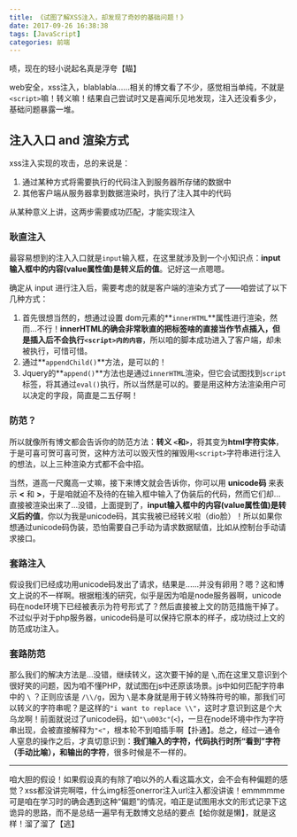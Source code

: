 ```yaml
---
title: 《试图了解XSS注入，却发现了奇妙的基础问题！》
date: 2017-09-26 16:38:38
tags: [JavaScript]
categories: 前端
---
```


啧，现在的轻小说起名真是浮夸【瞄】

web安全，xss注入，blablabla......相关的博文看了不少，感觉相当单纯，不就是`<script>`嘛！转义嘛！结果自己尝试时又是喜闻乐见地发现，注入还没看多少，基础问题暴露一堆。

## 注入入口 and 渲染方式

xss注入实现的攻击，总的来说是：

1. 通过某种方式将需要执行的代码注入到服务器所存储的数据中
2. 其他客户端从服务器拿到数据渲染时，执行了注入其中的代码

从某种意义上讲，这两步需要成功匹配，才能实现注入

### 耿直注入

最容易想到的注入入口就是`input`输入框，在这里就涉及到一个小知识点：**input输入框中的内容(value属性值)是转义后的值**。记好这一点嗯嗯。

确定从 input 进行注入后，需要考虑的就是客户端的渲染方式了——咱尝试了以下几种方式：

1. 首先很想当然的，想通过设置 dom元素的**`innerHTML`**属性进行渲染，然而…不行！**innerHTML的确会非常耿直的把标签啥的直接当作节点插入，但是插入后不会执行`<script>内的内容`**，所以咱的脚本成功进入了客户端，却未被执行，可惜可惜。
2. 通过**`appendChild()`**方法，是可以的！
3. Jquery的**`append()`**方法也是通过`innerHTML`渲染，但它会试图找到`script`标签，将其通过`eval()`执行，所以当然是可以的。要是用这种方法渲染用户可以决定的字段，简直是二五仔啊！

### 防范？

所以就像所有博文都会告诉你的防范方法：**转义 `<`和`>`**，将其变为**html字符实体**，于是可喜可贺可喜可贺，这种方法可以毁灭性的摧毁用`<script>`字符串进行注入的想法，以上三种渲染方式都不会中招。

当然，道高一尺魔高一丈嘛，接下来博文就会告诉你，你可以用 **unicode码** 来表示  **<** 和 **>**，于是咱就迫不及待的在输入框中输入了伪装后的代码，然而它们却...直接被渲染出来了…没错，上面提到了，**input输入框中的内容(value属性值)是转义后的值**，你以为我是unicode码，其实我被已经转义啦（dio脸）！所以如果你想通过unicode码伪装，恐怕需要自己手动为请求数据赋值，比如从控制台手动请求接口。

### 套路注入

假设我们已经成功用unicode码发出了请求，结果是......并没有卵用？嗯？这和博文上说的不一样啊。根据粗浅的研究，似乎是因为咱是node服务器啊，unicode码在node环境下已经被表示为符号形式了？然后直接被上文的防范措施干掉了。不过似乎对于php服务器，unicode码是可以保持它原本的样子，成功绕过上文的防范成功注入。

### 套路防范

那么我们的解决方法是…没错，继续转义，这次要干掉的是 **`\`**,而在这里又意识到个很好笑的问题，因为咱不懂PHP，就试图在js中还原该场景。js中如何匹配字符串中的 `\` ？正则应该是 `/\\/g`，因为 `\`是本身就是用于转义特殊符号的嘛，那我们可以转义的字符串呢？是这样的`"i want to replace \\"`，这时才意识到这是个大乌龙啊！前面就说过了unicode码，如`"\u003c"`(`<`)，一旦在node环境中作为字符串出现，会被直接解释为`"<"`，根本轮不到咱插手啊【扑通】。总之，经过一通令人窒息的操作之后，才真切意识到：**我们输入的字符，代码执行时所“看到”字符（手动比喻），和输出的字符**，很多时候是不一样的。

------

咱大胆的假设！如果假设真的有除了咱以外的人看这篇水文，会不会有种偏题的感觉？xss都没讲完啊喂，什么img标签onerror注入url注入都没讲诶！emmmmme可是咱在学习时的确会遇到这种“偏题”的情况，咱正是试图用水文的形式记录下这诡异的思路，而不是总结一遍早有无数博文总结的要点【蛤你就是懒】，就是这样！溜了溜了【逃】

